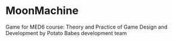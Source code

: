 # MoonMachine
Game for MED6 course: Theory and Practice of Game Design and Development by Potato Babes development team
